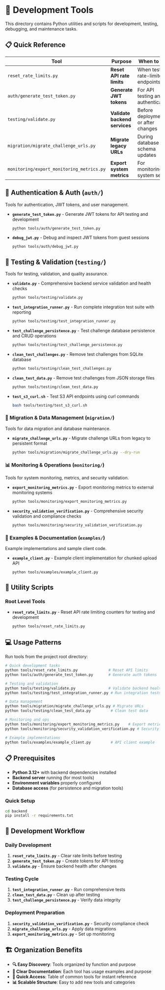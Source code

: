 # 🔧 Development Tools

This directory contains Python utilities and scripts for development, testing, debugging, and maintenance tasks.

## 📋 Quick Reference

| Tool | Purpose | When to Use |
|------|---------|-------------|
| `reset_rate_limits.py` | **Reset API rate limits** | When testing rate-limited endpoints |
| `auth/generate_test_token.py` | **Generate JWT tokens** | For API testing and authentication |
| `testing/validate.py` | **Validate backend services** | Before deployment or after changes |
| `migration/migrate_challenge_urls.py` | **Migrate legacy URLs** | During database schema updates |
| `monitoring/export_monitoring_metrics.py` | **Export system metrics** | For monitoring system setup |

## 🔐 Authentication & Auth (`auth/`)
Tools for authentication, JWT tokens, and user management.

- **`generate_test_token.py`** - Generate JWT tokens for API testing and development
  ```bash
  python tools/auth/generate_test_token.py
  ```
- **`debug_jwt.py`** - Debug and inspect JWT tokens from guest sessions
  ```bash
  python tools/auth/debug_jwt.py
  ```

## 🧪 Testing & Validation (`testing/`)
Tools for testing, validation, and quality assurance.

- **`validate.py`** - Comprehensive backend service validation and health checks
  ```bash
  python tools/testing/validate.py
  ```
- **`test_integration_runner.py`** - Run complete integration test suite with reporting
  ```bash
  python tools/testing/test_integration_runner.py
  ```
- **`test_challenge_persistence.py`** - Test challenge database persistence and CRUD operations
  ```bash
  python tools/testing/test_challenge_persistence.py
  ```
- **`clean_test_challenges.py`** - Remove test challenges from SQLite database
  ```bash
  python tools/testing/clean_test_challenges.py
  ```
- **`clean_test_data.py`** - Remove test challenges from JSON storage files
  ```bash
  python tools/testing/clean_test_data.py
  ```
- **`test_s3_curl.sh`** - Test S3 API endpoints using curl commands
  ```bash
  bash tools/testing/test_s3_curl.sh
  ```

### 🔄 Migration & Data Management (`migration/`)
Tools for data migration and database maintenance.

- **`migrate_challenge_urls.py`** - Migrate challenge URLs from legacy to persistent format
  ```bash
  python tools/migration/migrate_challenge_urls.py --dry-run
  ```

### 📊 Monitoring & Operations (`monitoring/`)
Tools for system monitoring, metrics, and security validation.

- **`export_monitoring_metrics.py`** - Export monitoring metrics to external monitoring systems
  ```bash
  python tools/monitoring/export_monitoring_metrics.py
  ```
- **`security_validation_verification.py`** - Comprehensive security validation and compliance checks
  ```bash
  python tools/monitoring/security_validation_verification.py
  ```

### 📝 Examples & Documentation (`examples/`)
Example implementations and sample client code.

- **`example_client.py`** - Example client implementation for chunked upload API
  ```bash
  python tools/examples/example_client.py
  ```

## 🚀 Utility Scripts

### Root Level Tools
- **`reset_rate_limits.py`** - Reset API rate limiting counters for testing and development
  ```bash
  python tools/reset_rate_limits.py
  ```

## 💻 Usage Patterns

Run tools from the project root directory:

```bash
# Quick development tasks
python tools/reset_rate_limits.py              # Reset API limits
python tools/auth/generate_test_token.py       # Generate auth tokens

# Testing and validation
python tools/testing/validate.py               # Validate backend health
python tools/testing/test_integration_runner.py # Run integration tests

# Data management
python tools/migration/migrate_challenge_urls.py # Migrate URLs
python tools/testing/clean_test_data.py         # Clean test data

# Monitoring and ops
python tools/monitoring/export_monitoring_metrics.py    # Export metrics
python tools/monitoring/security_validation_verification.py # Security checks

# Example implementations
python tools/examples/example_client.py         # API client example
```

## 📋 Prerequisites

- **Python 3.12+** with backend dependencies installed
- **Backend server** running (for most tools)
- **Environment variables** properly configured
- **Database access** (for persistence and migration tools)

### Quick Setup
```bash
cd backend
pip install -r requirements.txt
```

## 🎯 Development Workflow

### Daily Development
1. **`reset_rate_limits.py`** - Clear rate limits before testing
2. **`generate_test_token.py`** - Create tokens for API testing
3. **`validate.py`** - Ensure backend health after changes

### Testing Cycle  
1. **`test_integration_runner.py`** - Run comprehensive tests
2. **`clean_test_data.py`** - Clean up after testing
3. **`test_challenge_persistence.py`** - Verify data integrity

### Deployment Preparation
1. **`security_validation_verification.py`** - Security compliance check
2. **`migrate_challenge_urls.py`** - Apply data migrations
3. **`export_monitoring_metrics.py`** - Set up monitoring

## 🏗️ Organization Benefits

- **🔍 Easy Discovery**: Tools organized by function and purpose
- **📖 Clear Documentation**: Each tool has usage examples and purpose
- **🚀 Quick Access**: Table of common tools for instant reference
- **📊 Scalable Structure**: Easy to add new tools and categories
